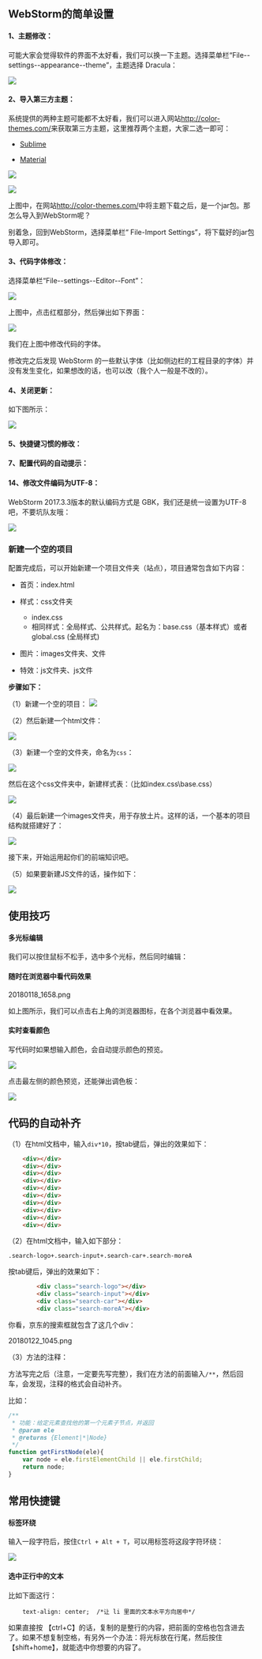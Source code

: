 


## WebStorm的简单设置

#### 1、主题修改：

可能大家会觉得软件的界面不太好看，我们可以换一下主题。选择菜单栏“File--settings--appearance--theme”，主题选择 Dracula：

![](http://img.smyhvae.com/20180118_1600.png)

#### 2、导入第三方主题：

系统提供的两种主题可能都不太好看，我们可以进入网站<http://color-themes.com/>来获取第三方主题，这里推荐两个主题，大家二选一即可：

- [Sublime](https://github.com/y3sh/Intellij-Colors-Sublime-Monokai)

- [Material](https://github.com/ChrisRM/material-theme-jetbrains)

![](http://img.smyhvae.com/20180118_1636.png)

![](http://img.smyhvae.com/20180118_1637.png)

上图中，在网站<http://color-themes.com/>中将主题下载之后，是一个jar包。那怎么导入到WebStorm呢？

别着急，回到WebStorm，选择菜单栏“ File-Import Settings”，将下载好的jar包导入即可。



#### 3、代码字体修改：

选择菜单栏“File--settings--Editor--Font”：

![](http://img.smyhvae.com/20180118_1627.png)

上图中，点击红框部分，然后弹出如下界面：

![](http://img.smyhvae.com/20180118_1628.png)

我们在上图中修改代码的字体。

修改完之后发现 WebStorm 的一些默认字体（比如侧边栏的工程目录的字体）并没有发生变化，如果想改的话，也可以改（我个人一般是不改的）。



#### 4、关闭更新：

如下图所示：

![](http://img.smyhvae.com/20180118_1646.png)

#### 5、快捷键习惯的修改：




#### 7、配置代码的自动提示：



#### 14、修改文件编码为UTF-8：

WebStorm 2017.3.3版本的默认编码方式是 GBK，我们还是统一设置为UTF-8吧，不要坑队友哦：

![](http://img.smyhvae.com/20180124_1856.png)


### 新建一个空的项目

配置完成后，可以开始新建一个项目文件夹（站点），项目通常包含如下内容：

- 首页：index.html

- 样式：css文件夹
	- index.css
	- 相同样式：全局样式、公共样式。起名为：base.css（基本样式）或者 global.css (全局样式)

- 图片：images文件夹、文件

- 特效：js文件夹、js文件

**步骤如下：**

（1）新建一个空的项目：
![](http://img.smyhvae.com/20180118_1720.png)

（2）然后新建一个html文件：

![](http://img.smyhvae.com/20180118_1602.png)

（3）新建一个空的文件夹，命名为`css`：

![](http://img.smyhvae.com/20180118_1725.png)

然后在这个css文件夹中，新建样式表：（比如index.css\base.css）

![](http://img.smyhvae.com/20180118_1730.png)

（4）最后新建一个images文件夹，用于存放土片。这样的话，一个基本的项目结构就搭建好了：

![](http://img.smyhvae.com/20180118_1733.png)

接下来，开始运用起你们的前端知识吧。



（5）如果要新建JS文件的话，操作如下：

![](http://img.smyhvae.com/20180124_1859.png)



## 使用技巧



#### 多光标编辑

我们可以按住鼠标不松手，选中多个光标，然后同时编辑：


#### 随时在浏览器中看代码效果

20180118_1658.png

如上图所示，我们可以点击右上角的浏览器图标，在各个浏览器中看效果。


#### 实时查看颜色

写代码时如果想输入颜色，会自动提示颜色的预览。

![](http://img.smyhvae.com/20180118_1702.png)

点击最左侧的颜色预览，还能弹出调色板：

![](http://img.smyhvae.com/20180118_1710.gif)






## 代码的自动补齐


（1）在html文档中，输入`div*10`，按tab键后，弹出的效果如下：

```html
    <div></div>
    <div></div>
    <div></div>
    <div></div>
    <div></div>
    <div></div>
    <div></div>
    <div></div>
    <div></div>
    <div></div>
```



（2）在html文档中，输入如下部分：

```
.search-logo+.search-input+.search-car+.search-moreA
```

按tab键后，弹出的效果如下：

```html
        <div class="search-logo"></div>
        <div class="search-input"></div>
        <div class="search-car"></div>
        <div class="search-moreA"></div>
```

你看，京东的搜索框就包含了这几个div：

20180122_1045.png

（3）方法的注释：

方法写完之后（注意，一定要先写完整），我们在方法的前面输入`/**`，然后回车，会发现，注释的格式会自动补齐。

比如：

```javascript
/**
 * 功能：给定元素查找他的第一个元素子节点，并返回
 * @param ele
 * @returns {Element|*|Node}
 */
function getFirstNode(ele){
    var node = ele.firstElementChild || ele.firstChild;
    return node;
}
```


## 常用快捷键

#### 标签环绕

输入一段字符后，按住`Ctrl + Alt + T`，可以用标签将这段字符环绕：

![](http://img.smyhvae.com/20180118_1719.gif)



#### 选中正行中的文本

比如下面这行：

```
    text-align: center;  /*让 li 里面的文本水平方向居中*/

```

如果直接按 【ctrl+C】的话，复制的是整行的内容，把前面的空格也包含进去了。如果不想复制空格，有另外一个办法：将光标放在行尾，然后按住【shift+home】，就能选中你想要的内容了。




